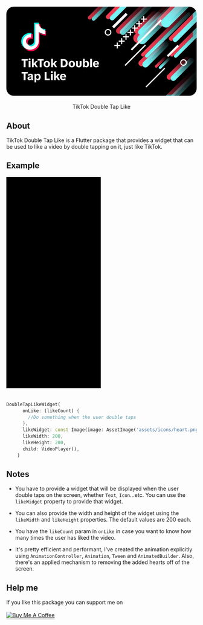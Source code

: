 <p align="center">
  <img src="https://raw.githubusercontent.com/MohamadGreatWarrior/resources/refs/heads/main/cover.jpg" alt="tiktok_double_tap_like" style="border-radius: 20px;" /> <br /><br />
  <span>TikTok Double Tap Like</span>
</p>

## About

TikTok Double Tap Like is a Flutter package that provides a widget that can be used to like a video by double tapping on it, just like TikTok.

## Example

<img src="https://raw.githubusercontent.com/MohamadGreatWarrior/resources/refs/heads/main/2024-10-12%2007.36.16.gif" alt="tiktok_double_tap_like" width="250"/>

<br>
<br>

```dart
DoubleTapLikeWidget(
      onLike: (likeCount) {
        //Do something when the user double taps
      },
      likeWidget: const Image(image: AssetImage('assets/icons/heart.png')),
      likeWidth: 200,
      likeHeight: 200,
      child: VideoPlayer(),
    )
```

## Notes

* You have to provide a widget that will be displayed when the user double taps on the screen, whether `Text`, `Icon`...etc. You can use the `likeWidget` property to provide that widget.


* You can also provide the width and height of the widget using the `likeWidth` and `likeHeight` properties. The default values are 200 each.


* You have the `likeCount` param in `onLike` in case you want to know how many times the user has liked the video.


* It's pretty efficient and performant, I've created the animation explicitly using `AnimationController`, `Animation`, `Tween` and `AnimatedBuilder`. Also, there's an applied mechanism to removing the added hearts off of the screen.


## Help me

If you like this package you can support me on <br><br> <a href="https://www.buymeacoffee.com/tayan" target="_blank"><img src="https://www.buymeacoffee.com/assets/img/custom_images/orange_img.png" alt="Buy Me A Coffee" style="height: 41px !important;width: 174px !important;box-shadow: 0px 3px 2px 0px rgba(190, 190, 190, 0.5) !important;-webkit-box-shadow: 0px 3px 2px 0px rgba(190, 190, 190, 0.5) !important;" ></a>

